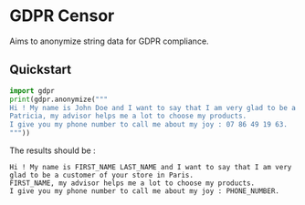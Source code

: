# GDPR Censor
Aims to anonymize string data for GDPR compliance.

## Quickstart
```python
import gdpr
print(gdpr.anonymize("""
Hi ! My name is John Doe and I want to say that I am very glad to be a customer of your store in Paris.
Patricia, my advisor helps me a lot to choose my products.
I give you my phone number to call me about my joy : 07 86 49 19 63.
"""))
```

The results should be :
```
Hi ! My name is FIRST_NAME LAST_NAME and I want to say that I am very glad to be a customer of your store in Paris.
FIRST_NAME, my advisor helps me a lot to choose my products.
I give you my phone number to call me about my joy : PHONE_NUMBER.
```
